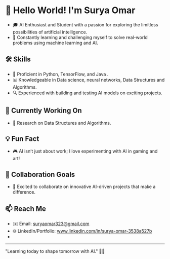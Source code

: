 # 👋 Hello World! I'm Surya Omar

- 🎓 AI Enthusiast and Student with a passion for exploring the limitless possibilities of artificial intelligence.
- 🧠 Constantly learning and challenging myself to solve real-world problems using machine learning and AI.

## 🛠 Skills
- 🤖 Proficient in Python, TensorFlow, and Java .
- 📊 Knowledgeable in Data science, neural networks, Data Structures and Algorithms.
- 🔍 Experienced with building and testing AI models on exciting projects.

## 🚀 Currently Working On
- 📝 Research on Data Structures and Algorithms.

## 💡 Fun Fact
- 🎮 AI isn’t just about work; I love experimenting with AI in gaming and art!

## 🤝 Collaboration Goals
- 👥 Excited to collaborate on innovative AI-driven projects that make a difference.

## 📫 Reach Me
- ✉️ Email: suryaomar323@gmail.com
- 🌐 LinkedIn/Portfolio: www.linkedin.com/in/surya-omar-3538a527b
- 

---

"Learning today to shape tomorrow with AI." 🚀✨


<!---
surya323-ma/surya323-ma is a ✨ special ✨ repository because its `README.md` (this file) appears on your GitHub profile.
You can click the Preview link to take a look at your changes.
--->

